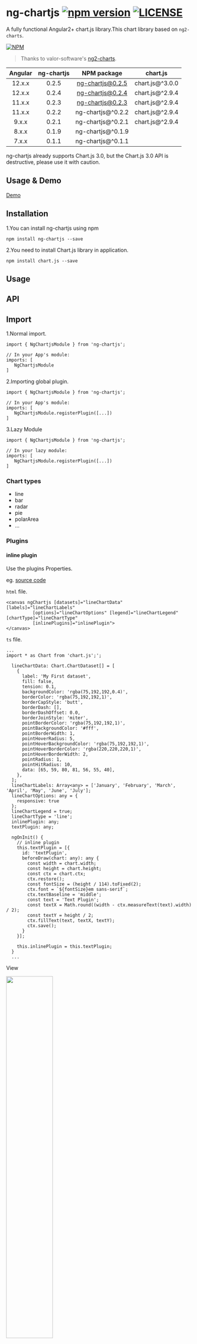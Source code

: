 # ng-chartjs [![npm version](https://badge.fury.io/js/ng-chartjs.svg)](https://badge.fury.io/js/ng-chartjs) [![LICENSE](https://img.shields.io/badge/license-Anti%20996-blue.svg)](https://github.com/996icu/996.ICU/blob/master/LICENSE)

A fully functional Angular2+ chart.js library.This chart library based on `ng2-charts`.

[![NPM](https://nodei.co/npm/ng-chartjs.png?downloads=true&downloadRank=true&stars=true)](https://nodei.co/npm/ng-chartjs/)

> Thanks to valor-software's [ng2-charts](https://github.com/valor-software/ng2-charts).

| Angular | ng-chartjs| NPM package | chart.js |
|  :---:  |   :---:   |   :---:     | :---: |
| 12.x.x   |   0.2.5   | ng-chartjs@0.2.5 | chart.js@^3.0.0 |
| 12.x.x   |   0.2.4   | ng-chartjs@0.2.4 | chart.js@^2.9.4 |
| 11.x.x   |   0.2.3   | ng-chartjs@0.2.3 | chart.js@^2.9.4 |
| 11.x.x   |   0.2.2   | ng-chartjs@^0.2.2 | chart.js@^2.9.4 |
| 9.x.x   |   0.2.1   | ng-chartjs@^0.2.1 | chart.js@^2.9.4 |
| 8.x.x   |   0.1.9   | ng-chartjs@^0.1.9 | |
| 7.x.x   |   0.1.1   | ng-chartjs@^0.1.1 | |

ng-chartjs already supports Chart.js 3.0, but the Chart.js 3.0 API is destructive, please use it with caution.


## Usage & Demo

[Demo](https://stackblitz.com/edit/angular-7eudux)

## Installation

1.You can install ng-chartjs using npm
```
npm install ng-chartjs --save
```
2.You need to install Chart.js library in application.
```
npm install chart.js --save
```
## Usage

## API
## Import 

1.Normal import.
```
import { NgChartjsModule } from 'ng-chartjs';

// In your App's module:
imports: [
   NgChartjsModule
]
```
2.Importing global plugin.
```
import { NgChartjsModule } from 'ng-chartjs';

// In your App's module:
imports: [
   NgChartjsModule.registerPlugin([...])
]
```

3.Lazy Module

```
import { NgChartjsModule } from 'ng-chartjs';

// In your lazy module:
imports: [
   NgChartjsModule.registerPlugin([...])
]

```

### Chart types

- line
- bar
- radar
- pie
- polarArea
- ...

### Plugins
#### inline plugin
Use the plugins Properties.

eg. [source code](https://github.com/93Alliance/ng-chartjs/tree/master/src/app/plugin)

`html` file.
```
<canvas ngChartjs [datasets]="lineChartData" [labels]="lineChartLabels"
          [options]="lineChartOptions" [legend]="lineChartLegend" [chartType]="lineChartType"
          [inlinePlugins]="inlinePlugin">
</canvas>
```
`ts` file.

```
...
import * as Chart from 'chart.js';';

  lineChartData: Chart.ChartDataset[] = [
    {
      label: 'My First dataset',
      fill: false,
      tension: 0.1,
      backgroundColor: 'rgba(75,192,192,0.4)',
      borderColor: 'rgba(75,192,192,1)',
      borderCapStyle: 'butt',
      borderDash: [],
      borderDashOffset: 0.0,
      borderJoinStyle: 'miter',
      pointBorderColor: 'rgba(75,192,192,1)',
      pointBackgroundColor: '#fff',
      pointBorderWidth: 1,
      pointHoverRadius: 5,
      pointHoverBackgroundColor: 'rgba(75,192,192,1)',
      pointHoverBorderColor: 'rgba(220,220,220,1)',
      pointHoverBorderWidth: 2,
      pointRadius: 1,
      pointHitRadius: 10,
      data: [65, 59, 80, 81, 56, 55, 40],
    },
  ];
  lineChartLabels: Array<any> = ['January', 'February', 'March', 'April', 'May', 'June', 'July'];
  lineChartOptions: any = {
    responsive: true
  };
  lineChartLegend = true;
  lineChartType = 'line';
  inlinePlugin: any;
  textPlugin: any;
  
  ngOnInit() {
    // inline plugin
    this.textPlugin = [{
      id: 'textPlugin',
      beforeDraw(chart: any): any {
        const width = chart.width;
        const height = chart.height;
        const ctx = chart.ctx;
        ctx.restore();
        const fontSize = (height / 114).toFixed(2);
        ctx.font = `${fontSize}em sans-serif`;
        ctx.textBaseline = 'middle';
        const text = 'Text Plugin';
        const textX = Math.round((width - ctx.measureText(text).width) / 2);
        const textY = height / 2;
        ctx.fillText(text, textX, textY);
        ctx.save();
      }
    }];

    this.inlinePlugin = this.textPlugin;
  }
  ...
```
View

<img src="https://github.com/93Alliance/ng-chartjs/blob/develop/src/assets/image/inline-plugin.png?raw=true" width="50%" height="50%">



> The plugins properties  is an array of objects that allows multiple inline plugins to be used simultaneously.

#### global plugin

Using the registration API in `app.module.ts`.

eg. [source code](https://github.com/93Alliance/ng-chartjs/tree/master/src/app/global-plugin)

Customize global plugin.
```
export function horizonalLine(chartInstance: any) {
  const yScale = chartInstance.scales['y'];
  const canvas = chartInstance.canvas;
  const ctx = chartInstance.ctx;
  let index;
  let line;
  let style;
  let yValue;

  if (chartInstance.options.horizontalLine) {
    for (index = 0; index < chartInstance.options.horizontalLine.length; index++) {
      line = chartInstance.options.horizontalLine[index];

      if (!line.style) {
        style = 'rgba(169,169,169, .6)';
      } else {
        style = line.style;
      }

      if (line.y) {
        yValue = yScale.getPixelForValue(line.y);
      } else {
        yValue = 0;
      }

      ctx.lineWidth = 3;

      if (yValue) {
        ctx.beginPath();
        ctx.moveTo(0, yValue);
        ctx.lineTo(canvas.width, yValue);
        ctx.strokeStyle = style;
        ctx.stroke();
      }

      if (line.text) {
        ctx.fillStyle = style;
        ctx.fillText(line.text, 0, yValue + ctx.lineWidth);
      }
    }
    return;
  }
}

const horizonalLinePlugin = {
  id: 'cutomline',
  beforeDraw: horizonalLine
};
```
Register global plugin

```
import { NgChartjsModule } from 'ng-chartjs';

// In your App's module:
imports: [
   NgChartjsModule.registerPlugin([horizonalLinePlugin])
]
```

`html` file.
```
 <canvas ngChartjs [datasets]="lineChartData" [labels]="lineChartLabels"
            [options]="lineChartOptions" [legend]="lineChartLegend" [chartType]="lineChartType">
</canvas>
```

`ts` file.
```
lineChartData: Chart.ChartDataset[] = [
    {
      label: 'My First dataset',
      fill: false,
      tension: 0.1,
      backgroundColor: 'rgba(75,192,192,0.4)',
      borderColor: 'rgba(75,192,192,1)',
      borderCapStyle: 'butt',
      borderDash: [],
      borderDashOffset: 0.0,
      borderJoinStyle: 'miter',
      pointBorderColor: 'rgba(75,192,192,1)',
      pointBackgroundColor: '#fff',
      pointBorderWidth: 1,
      pointHoverRadius: 5,
      pointHoverBackgroundColor: 'rgba(75,192,192,1)',
      pointHoverBorderColor: 'rgba(220,220,220,1)',
      pointHoverBorderWidth: 2,
      pointRadius: 1,
      pointHitRadius: 10,
      data: [65, 59, 80, 81, 56, 55, 40],
    },
  ];
  lineChartLabels: Array<any> = ['January', 'February', 'March', 'April', 'May', 'June', 'July'];
  lineChartOptions: any = {
    responsive: true,
    horizontalLine: [{  // use custom global plugin
      y: 82,
      style: 'rgba(255, 0, 0, .4)',
      text: 'max'
    }, {
      y: 60,
      style: '#00ffff',
    }, {
      y: 44,
      text: 'min'
    }]
  };
  lineChartLegend = true;
  lineChartType = 'line';
```

View 

<img src="https://github.com/93Alliance/ng-chartjs/blob/develop/src/assets/image/global-plugin.png?raw=true" width="50%" height="50%">

**Import third-party plugin libraries.**

eg. [source code](https://github.com/93Alliance/ng-chartjs/tree/master/src/app/global-plugin)

```
import annotationPlugin from 'chartjs-plugin-annotation';
...

// In your App's module:
imports: [
   NgChartjsModule.registerPlugin([annotationPlugin])
]
```
Using the plugin directly within the options property.

```
options = {
	responsive: true,
	annotation: {  // use global plugin.
    annotations: {
        line1: {
          type: 'line',
          value: 70,
          scaleID: 'y',
          borderColor: 'rgb(255, 99, 132)',
          borderWidth: 2,
          label: {
            backgroundColor: 'red',
            content: 'Target line',
            enabled: true,
            position: 'center',
            font: {
              weight: 'bold'
            }
          }
        },
        box1: {
          type: 'box',
          xMin: 1,
          xMax: 2,
          yMin: 50,
          yMax: 70,
          backgroundColor: 'rgba(255, 99, 132, 0.25)'
        }
      }
	}
};
```
View

<img src="https://github.com/93Alliance/ng-chartjs/blob/develop/src/assets/image/global-plugin-annotation.jpg?raw=true" width="50%" height="50%">

> The parameter of registerPlugin function is an array of objects.
### Get chart.js instance

Set the id attribute of the element,then Get the chart.js object by id. [see source code](https://github.com/93Alliance/ng-chartjs/tree/master/src/app/reset-option)

`html` file

```
    <div style="position: relative; width: 600px;">
      <canvas id="testChart" ngChartjs [datasets]="lineChartData" [labels]="lineChartLabels"
      [options]="lineChartOptions" [legend]="lineChartLegend" [chartType]="lineChartType" [resetOption]="resetOption"></canvas>
    </div>
```
`ts` file

```
...
import { NgChartjsService } from 'ng-chartjs';
...
ngInit() {
    const chart: any = this.ngChartjsService.getChart('testChart');
    chart.update();
}
...
```
### Get NgChartjs Directive instance

`html`
```
<canvas #ngChartjs="ngChartjs"></canvas>
```
`ts`
```
@ViewChild('ngChartjs', {static: true})
private readonly ngChartjs: NgChartjsDirective;
```

### Get random color

```
import { getColors } from 'ng-chartjs';
```
> generateColor, generateColors...
### Properties

Property  | Type | Explanation
---|---|---
data | Array<number[]> | number[] |  set of points of the chart, it should be `Array<number[]> `only for `line`, `bar` and `radar`, otherwise `number[]`
datasets | Array<{data: Array<number[]> | number[], label: string}> |  `data` see about, the `label` for the dataset which appears in the legend and tooltips
labels | ?Array<any> |  x axis labels. It's necessary for charts: `line`, `bar` and `radar`. And just labels (on hover) for charts: `polarArea`, `pie` and `doughnut`
chartType | ?string |  indicates the type of charts, it can be: `line`, `bar`, `radar`, `pie`, `polarArea`, `doughnut`
options | ?any |   chart options (as from [Chart.js documentation](http://www.chartjs.org/docs/))
colors | ?Array<any> |  data colors, will use default and|or random colors if not specified (see below)
legend | ?boolean=false | if true show legend below the chart, otherwise not be shown
inlinePlugins |  any[] | Chart.js inline plugin. [Chart.js Plugins](https://www.chartjs.org/docs/latest/developers/plugins.html), [Other Reference](https://www.wikiod.com/w/Chart.JS_Plugins)
adding | `{ labels: any[], data: any[][] }` |  You can add new data and update chart. It needs to be reassigned to trigger.
removing | `{orientation: string}` |  You can delete the latest or oldest  data.It needs to be reassigned to trigger
resetOption | any | Reset options can trigger update chart
noZone | boolean | Default value is `true`, if enabled it, it will protected from zone effects and improve performance.

### Method

- chart -- Get chartjs instance
- update -- Update chartjs
- addData -- Dynamically add data to chart
	Parameter: `labels` and `data`
- remove -- Dynamically remove data to chart
	Parameter: `oldest` or `latest`

### Events

- **chartClick** : fires when click on a chart has occurred, returns information regarding active points and labels
- **chartHover** : fires when mousemove (hover) on a chart has occurred, returns information regarding active points and labels

## License

The MIT License (see the [LICENSE](https://github.com/93Alliance/ng-chartjs/blob/master/License) file for the full text)
